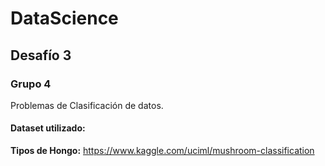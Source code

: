 # DataScience
## Desafío 3
### Grupo 4

Problemas de Clasificación de datos.

#### Dataset utilizado:

**Tipos de Hongo:** https://www.kaggle.com/uciml/mushroom-classification




